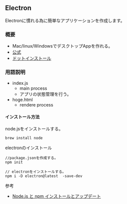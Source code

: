 ## Electron

Electronに慣れる為に簡単なアプリケーションを作成します。

### 概要

- Mac/linux/WindowsでデスクトップAppを作れる。
- [公式](https://electronjs.org/)
- [ドットインストール](https://dotinstall.com/lessons/basic_electron/36201)

### 用語説明

- index.js
  - main process
  - アプリの状態管理を行う。
- hoge.html
  - rendere process


#### インストール方法

node.jsをインストールする。


```
brew install node
```

electronのインストール

```
//package.jsonを作成する。
npm init

// electronをインストールする。
npm i -D electron@latest  -save-dev
```

参考
- [Node.js と npm インストールとアップデート](https://qiita.com/jaxx2104/items/2277cec77850f2d83c7a)




